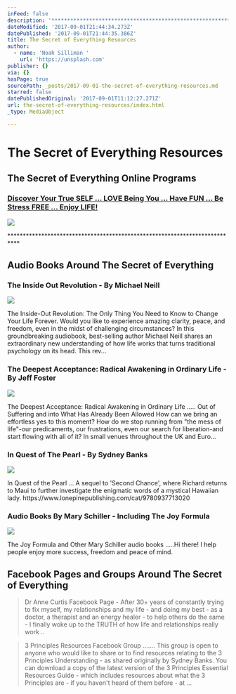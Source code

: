 ```yaml
---
inFeed: false
description: '***************************************************************************'
dateModified: '2017-09-01T21:44:34.273Z'
datePublished: '2017-09-01T21:44:35.386Z'
title: The Secret of Everything Resources
author:
  - name: 'Noah Silliman '
    url: 'https://unsplash.com'
publisher: {}
via: {}
hasPage: true
sourcePath: _posts/2017-09-01-the-secret-of-everything-resources.md
starred: false
datePublishedOriginal: '2017-09-01T11:12:27.271Z'
url: the-secret-of-everything-resources/index.html
_type: MediaObject

---
```

# The Secret of Everything Resources

## The Secret of Everything Online Programs

### [Discover Your True SELF ... LOVE Being You ... Have FUN ... Be Stress FREE ... Enjoy LIFE!][0]
![](https://the-grid-user-content.s3-us-west-2.amazonaws.com/8e3f53fc-7af9-4ef7-8028-7f1b34eb006e.jpg)

\*\*\*\*\*\*\*\*\*\*\*\*\*\*\*\*\*\*\*\*\*\*\*\*\*\*\*\*\*\*\*\*\*\*\*\*\*\*\*\*\*\*\*\*\*\*\*\*\*\*\*\*\*\*\*\*\*\*\*\*\*\*\*\*\*\*\*\*\*\*\*\*\*\*\*

## Audio Books Around The Secret of Everything

### The Inside Out Revolution - By Michael Neill

<article style=""><img src="https://s3-us-west-2.amazonaws.com/the-grid-img/p/b4caf0ae2444170d3525b53a044b51e4ed582d8b.jpg" /><p>The Inside-Out Revolution: The Only Thing You Need to Know to Change Your Life Forever.
  Would you like to experience amazing clarity, peace, and freedom, even in the midst of challenging circumstances? In this groundbreaking audiobook, best-selling author Michael Neill shares an extraordinary new understanding of how life works that turns traditional psychology on its head. This rev...</p></article>

### The Deepest Acceptance: Radical Awakening in Ordinary Life - By Jeff Foster

<article style=""><img src="https://s3-us-west-2.amazonaws.com/the-grid-img/p/208677be8b784c6638b1755cd33b7ed827889860.jpg" /><p>The Deepest Acceptance: Radical Awakening in Ordinary Life ..... Out of Suffering and into What Has Already Been Allowed How can we bring an effortless yes to this moment? How do we stop running from "the mess of life"-our predicaments, our frustrations, even our search for liberation-and start flowing with all of it? In small venues throughout the UK and Euro...</p></article>

### In Quest of The Pearl - By Sydney Banks

<article style=""><img src="https://s3-us-west-2.amazonaws.com/the-grid-img/p/44fa8e7394ae8709c5dd47627ec2a8e7f7bf1d6c.php" /><p>In Quest of the Pearl ...  A sequel to 'Second Chance', where Richard returns to Maui to further investigate the enigmatic words of a mystical Hawaiian lady. https://www.lonepinepublishing.com/cat/9780937713020</p></article>

### Audio Books By Mary Schiller - Including The Joy Formula

<article style=""><img src="https://s3-us-west-2.amazonaws.com/the-grid-img/p/b48c792f70d89699323e5bf73b01a3475dc3a743.jpg" /><p>The Joy Formula and Other Mary Schiller audio books .....Hi there! I help people enjoy more success, freedom and peace of mind. </p></article>

## Facebook Pages and Groups Around The Secret of Everything

> Dr Anne Curtis Facebook Page - After 30+ years of constantly trying to fix myself, my relationships and my life - and doing my best - as a doctor, a therapist and an energy healer - to help others do the same - I finally woke up to the TRUTH of how life and relationships really work ..

> 3 Principles Resources Facebook Group ....... This group is open to anyone who would like to share or to find resources relating to the 3 Principles Understanding - as shared originally by Sydney Banks. You can download a copy of the latest version of the 3 Principles Essential Resources Guide - which includes resources about what the 3 Principles are - if you haven't heard of them before - at ...



[0]: http://drannecurtis.cool/